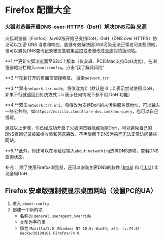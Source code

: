 # Firefox 配置大全

### 火狐浏览器开启DNS-over-HTTPS（DoH）解决DNS污染 [来源](https://www.cccitu.com/3913.html)

火狐浏览器（Firefox）从v62版开始已支持DoH，DoH（DNS over HTTPS）协议可以加密 DNS 请求和响应，能够有效解决因DNS污染无法正常访问某些网站，也可以避免DNS查询记录被恶意收集监控或者被改过至虚假钓鱼网站。

**1.**更新火狐浏览器至62以上版本（仅安卓、PC和Mac支持DoH功能），在浏览器地址栏输入`about:config`，点击“我了解此风险”

**2.**在新打开的页面顶部搜索框， 搜索`network.trr`

**3.**双击`network.trr.mode`，将值改为2（默认是 0；2 表示尝试使用 DoH，如果不行就退回到传统方式；5 表示任何情况下都不用 DoH 功能）

**4.**双击`network.trr.uri`，将值改为支持DoH的未污染服务器地址，可以输入一些公共的，如`https://mozilla.cloudflare-dns.com/dns-query`，也可以自己搭建。

通过以上步骤，你已经成功开启了火狐浏览器隐藏功能DoH，可以避免自己的DNS查询记录被监控收集和恶意篡改，不再受困于DNS污染而无法正常访问某些网站。

**5.**此外，你还可以在地址栏输入`about:networking`选择DNS选项，查看DNS查询状态。

补充：
 除了使用Firefox浏览器，还可以安装加密DNS的软件 [[Intra](https://www.cccitu.com/3634.html)] 和 [[1.1.1.1](https://www.cccitu.com/4150.html)] 实现全局DoH



## Firefox 安卓版强制使显示桌面网站（设置PC的UA）

1. 进入 `about:config`
2. 创建一个新的项
   - 名称为 `general.useragent.override`
   - 类型为字符串
   - 值为 `Mozilla/5.0 (Windows NT 10.0; Win64; x64; rv:74.0) Gecko/20100101 Firefox/74.0`


